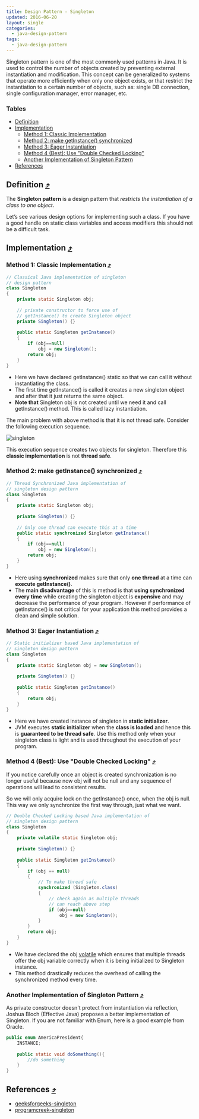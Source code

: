 ```yaml
---
title: Design Pattern - Singleton
updated: 2016-06-20
layout: single
categories:
  - java-design-pattern
tags:
  - java-design-pattern
---
```


Singleton pattern is one of the most commonly used patterns in Java. It is used to control the number of objects created by preventing external instantiation and modification. This concept can be generalized to systems that operate more efficiently when only one object exists, or that restrict the instantiation to a certain number of objects, such as: single DB connection, single configuration manager, error manager, etc.

### Tables

* [Definition](#definition-10548tables)
* [Implementation](#implementation-10548tables)
  * [Method 1: Classic Implementation](#method-1-classic-implementation-10548tables)
  * [Method 2: make getInstance() synchronized](#method-2-make-getinstance-synchronized-10548tables)
  * [Method 3: Eager Instantiation](#method-3-eager-instantiation-10548tables)
  * [Method 4 (Best): Use "Double Checked Locking"](#method-4-best-use-double-checked-locking-10548tables)
  * [Another Implementation of Singleton Pattern](#another-implementation-of-singleton-pattern-10548tables)
* [References](#references-10548tables)

## Definition [&#10548;](#tables)

The **Singleton pattern** is a design pattern that *restricts the instantiation of a class to one object*.

Let’s see various design options for implementing such a class. If you have a good handle on static class variables and access modifiers this should not be a difficult task.

## Implementation [&#10548;](#tables)

### Method 1: Classic Implementation [&#10548;](#tables)

```java
// Classical Java implementation of singleton 
// design pattern
class Singleton
{
    private static Singleton obj;
 
    // private constructor to force use of
    // getInstance() to create Singleton object
    private Singleton() {}
 
    public static Singleton getInstance()
    {
        if (obj==null)
            obj = new Singleton();
        return obj;
    }
}
```

* Here we have declared getInstance() static so that we can call it without instantiating the class.
* The first time getInstance() is called it creates a new singleton object and after that it just returns the same object.
* **Note that** Singleton obj is not created until we need it and call getInstance() method. This is called lazy instantiation.

The main problem with above method is that it is not thread safe. Consider the following execution sequence.

![singleton](http://d1gjlxt8vb0knt.cloudfront.net//wp-content/uploads/singleton.png)

This execution sequence creates two objects for singleton. Therefore this **classic implementation** is not **thread safe**.

### Method 2: make getInstance() synchronized [&#10548;](#tables)

```java
// Thread Synchronized Java implementation of 
// singleton design pattern
class Singleton
{
    private static Singleton obj;
 
    private Singleton() {}
 
    // Only one thread can execute this at a time
    public static synchronized Singleton getInstance()
    {
        if (obj==null)
            obj = new Singleton();
        return obj;
    }
}
```

* Here using **synchronized** makes sure that only **one thread** at a time can **execute getInstance()**.
* The **main disadvantage** of this is method is that **using synchronized every time** while creating the singleton object is **expensive** and may decrease the performance of your program. However if performance of getInstance() is not critical for your application this method provides a clean and simple solution.

### Method 3: Eager Instantiation [&#10548;](#tables)

```java
// Static initializer based Java implementation of
// singleton design pattern
class Singleton
{
    private static Singleton obj = new Singleton();
 
    private Singleton() {}
 
    public static Singleton getInstance()
    {
        return obj;
    }
}
```

* Here we have created instance of singleton in **static initializer**.
* JVM executes **static initializer** when the **class is loaded** and hence this is **guaranteed to be thread safe**. Use this method only when your singleton class is light and is used throughout the execution of your program.

### Method 4 (Best): Use "Double Checked Locking" [&#10548;](#tables)

If you notice carefully once an object is created synchronization is no longer useful because now obj will not be null and any sequence of operations will lead to consistent results.

So we will only acquire lock on the getInstance() once, when the obj is null. This way we only synchronize the first way through, just what we want.

```java
// Double Checked Locking based Java implementation of
// singleton design pattern
class Singleton
{
    private volatile static Singleton obj;
 
    private Singleton() {}
 
    public static Singleton getInstance()
    {
        if (obj == null)
        {
            // To make thread safe
            synchronized (Singleton.class)
            {
                // check again as multiple threads
                // can reach above step
                if (obj==null)
                    obj = new Singleton();
            }
        }
        return obj;
    }
}
```

* We have declared the obj [volatile](http://www.geeksforgeeks.org/volatile-keyword-in-java/) which ensures that multiple threads offer the obj variable correctly when it is being initialized to Singleton instance.
* This method drastically reduces the overhead of calling the synchronized method every time.

### Another Implementation of Singleton Pattern [&#10548;](#tables)

As private constructor doesn't protect from instantiation via reflection, Joshua Bloch (Effective Java) proposes a better implementation of Singleton. If you are not familiar with Enum, here is a good example from Oracle.

```java
public enum AmericaPresident{
	INSTANCE;
 
	public static void doSomething(){
		//do something
	}
}
```

## References [&#10548;](#tables)
* [geeksforgeeks-singleton](http://www.geeksforgeeks.org/singleton-design-pattern/)
* [programcreek-singleton](http://www.programcreek.com/2011/07/java-design-pattern-singleton/)